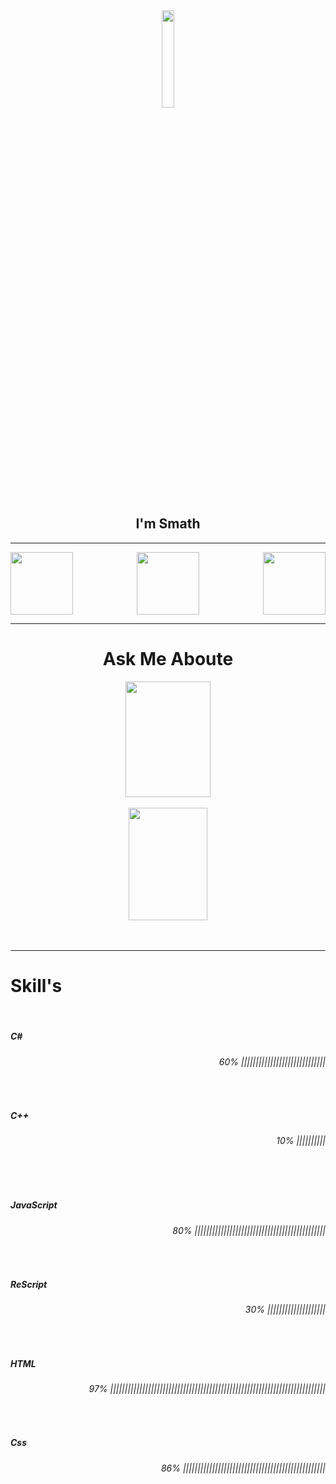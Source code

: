 <div align="center">
<img src="https://cdn.discordapp.com/attachments/1055448903752876072/1065385342913495040/12bbadd4c9b42706af74872809e27cc6.png" align="center" width"40" style="height: 20%" />
<h2>I'm Smath</h2>
</div>

----

<div align="left">
<a href="https://instagram.com/smath_org"><img src="https://cdn.discordapp.com/attachments/1043156910213431306/1067189862740013177/instagram.png" align="left" width="100" style="hight: 40%"/><a/>
</div>

<div align="right">
<a href="mailto:amiralismath@gmail.com"><img src="https://cdn.discordapp.com/attachments/1043156910213431306/1067189473043042304/Gmail.png" align="right" width="100" style="hight: 40%"/><a/>
</div>

<div align="center">
<a href="https://discord.gg/moonteam"><img src="https://cdn.discordapp.com/attachments/1043156910213431306/1067188909265653800/Discord.png" align="center" width="100" style="hight: 40%"/><a/>
</div>

----

<div align="center">
<h1>Ask Me Aboute</h1>
    
<div align="center"><img src="https://github-readme-stats.vercel.app/api?username=Amir-Smath&theme=swift" align="center" height="185p" style="width: 52%" /></div>
</div><br/>

<div align="center"><img src="https://github-readme-stats.vercel.app/api/top-langs/?username=Amir-Smath&theme=swift" align="center" height="180p" style="width: 50%" /></div>
<br/><br/>
    
<div align="center">
    
    
</div>
    
----
    
<div align="left">
    
<h1>Skill's</h1><br/>
    
<h5>C#</h5>
<div align="right"><h6>60% |||||||||||||||||||||||||||||</h6>
</div><br/>
        
<h5>C++</h5>
<div align="right"><h6>10% ||||||||||</h6>
</div><br/><br/>
        
<h5>JavaScript</h5>
<div align="right"><h6>80% |||||||||||||||||||||||||||||||||||||||||||||</h6>
</div><br/>
    
<h5>ReScript</h5>
<div align="right"><h6>30% ||||||||||||||||||||</h6>
</div><br/>

<h5>HTML</h5>
<div align="right"><h6>97% ||||||||||||||||||||||||||||||||||||||||||||||||||||||||||||||||||||||||||</h6>
</div><br/>
        
<h5>Css</h5>
<div align="right"><h6>86% |||||||||||||||||||||||||||||||||||||||||||||||||</h6>
</div><br/>
        
</div>
